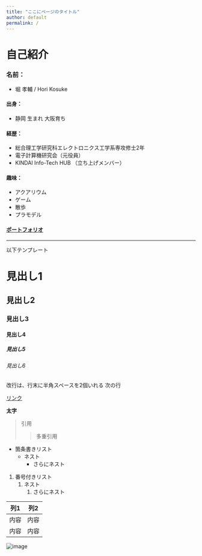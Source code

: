```yaml
---
title: "ここにページのタイトル"
author: default
permalink: /
---
```



# 自己紹介
### 名前： 
- 堀 孝輔 / Hori Kosuke
#### 出身：
- 静岡 生まれ 大阪育ち
#### 経歴：
- 総合理工学研究科エレクトロニクス工学系専攻修士2年
- 電子計算機研究会（元役員）
- KINDAI Info-Tech HUB （立ち上げメンバー）
#### 趣味：
- アクアリウム
- ゲーム
- 散歩
- プラモデル
#### [ポートフォリオ](mightyitimi.com)





---

以下テンプレート

# 見出し1
## 見出し2
### 見出し3
#### 見出し4
##### 見出し5
###### 見出し6

改行は、行末に半角スペースを2個いれる
次の行

[リンク](https://www.google.co.jp/)

**太字**

> 引用
>> 多重引用


- 箇条書きリスト
  - ネスト
    - さらにネスト


1. 番号付きリスト
   1. ネスト
      1. さらにネスト


| 列1  | 列2  |
|-----|-----|
| 内容  | 内容  |
| 内容  | 内容  |

![image](/GHPages_WebSite/assets/images/logo-150.png)

